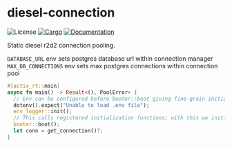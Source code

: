# diesel-connection

![License](https://img.shields.io/badge/license-MIT-green.svg)
[![Cargo](https://img.shields.io/crates/v/diesel-connection.svg)](https://crates.io/crates/diesel-connection)
[![Documentation](https://docs.rs/diesel-connection/badge.svg)](https://docs.rs/diesel-connection)

Static diesel r2d2 connection pooling.

`DATABASE_URL` env sets postgres database url within connection manager
`MAX_DB_CONNECTIONS` env sets max postgres connections within connection pool

```rust
#[actix_rt::main]
async fn main() -> Result<(), PoolError> {
  // Env can be configured before booter::boot giving fine-grain initialization control
  dotenv().expect("Unable to load .env file");
  env_logger::init();
  // This calls registered initialization functions; with this we initialize our static connection pool
  booter::boot();
  let conn = get_connection()?;
}
```